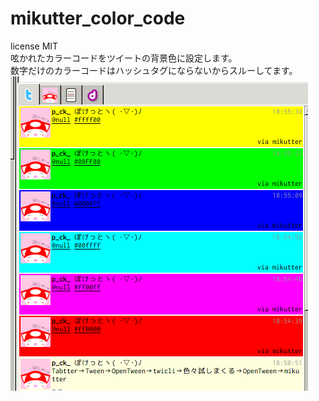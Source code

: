 mikutter_color_code
===================
license MIT  
呟かれたカラーコードをツイートの背景色に設定します。  
数字だけのカラーコードはハッシュタグにならないからスルーしてます。  
![TimeLine](ex.png)
